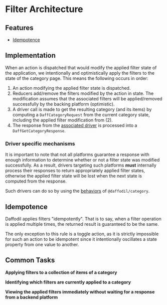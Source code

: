 # Filter Architecture

## Features
- [Idempotence](#idempotence)

## Implementation
When an action is dispatched that would modify the applied filter state of the application, we intentionally and optimistically apply the filters to the state of the category page. This means the following occurs in order:

1. An action modifying the applied filter state is dispatched. 
2. Reducers add/remove the filters modified by the action in state. The modification assumes that the associated filters will be applied/removed successfully by the backing platform (optimistic).
3. A driver call is made to get the resulting category (and its items) by computing a `DaffCategoryRequest` from the current category state, including the applied filter modification from (2).
4. The response from the [associated driver](#driver-specific-mechanisms) is processed into a `DaffGetCategoryResponse`.

### Driver specific mechanisms
It is important to note that not all platforms guarantee a response with enough information to determine whether or not a filter state was modified successfully. As a result, drivers targeting such platforms **must** internally process their responses to return appropriately applied filter states, otherwise the applied filter state will be lost when the next state is computed from the response.

Such drivers can do so by using the [behaviors](https://github.com/graycoreio/daffodil/tree/develop/libs/core/src/filters/behaviors) of `@daffodil/category`.

## Idempotence
Daffodil applies filters "idempotently". That is to say, when a filter operation is applied multiple times, the returned result is guaranteed to be the same.

The only exception to this rule is a toggle action, as it is strictly impossible for such an action to be idempotent since it intentionally oscillates a state property from one value to another.

## Common Tasks

**Applying filters to a collection of items of a category**
<!-- docs needed -->

**Identifying which filters are currently applied to a category**
<!-- docs needed -->

**Viewing the applied filters immediately without waiting for a response from a backend platform**
<!-- docs needed -->